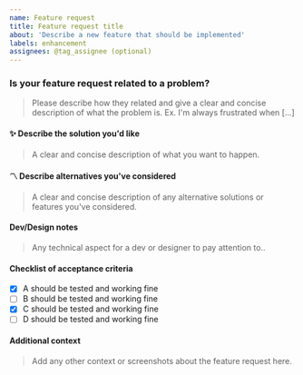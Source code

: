 ```yaml
---
name: Feature request
title: Feature request title
about: 'Describe a new feature that should be implemented'
labels: enhancement
assignees: @tag_assignee (optional)
---
```


### Is your feature request related to a problem?

> Please describe how they related and give a clear and concise description of what the problem is.
> Ex. I'm always frustrated when [...]

#### :sparkles: Describe the solution you'd like

> A clear and concise description of what you want to happen.

#### :part_alternation_mark: Describe alternatives you've considered

> A clear and concise description of any alternative solutions or features you've considered.

#### Dev/Design notes

> Any technical aspect for a dev or designer to pay attention to..

#### Checklist of acceptance criteria

- [x] A should be tested and working fine
- [ ] B should be tested and working fine
- [x] C should be tested and working fine
- [ ] D should be tested and working fine

#### Additional context

> Add any other context or screenshots about the feature request here.
